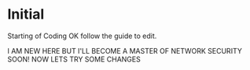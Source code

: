# Initial
Starting of  Coding
OK  follow the guide to edit.

I  AM NEW HERE BUT I'LL BECOME A MASTER OF NETWORK SECURITY SOON!
NOW LETS TRY SOME CHANGES

